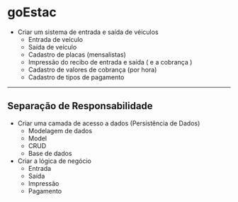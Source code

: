 # goEstac
* Criar um sistema de entrada e saída de véiculos
  * Entrada de veículo
  * Saída de veículo
  * Cadastro de placas (mensalistas)  
  * Impressão do recibo de entrada e saída ( e a cobrança )
  * Cadastro de valores de cobrança (por hora)
  * Cadastro de tipos de pagamento
---
## Separação de Responsabilidade
* Criar uma camada de acesso a dados (Persistência de Dados)
  * Modelagem de dados
  * Model
  * CRUD
  * Base de dados  
* Criar a lógica de negócio
  * Entrada
  * Saída
  * Impressão
  * Pagamento